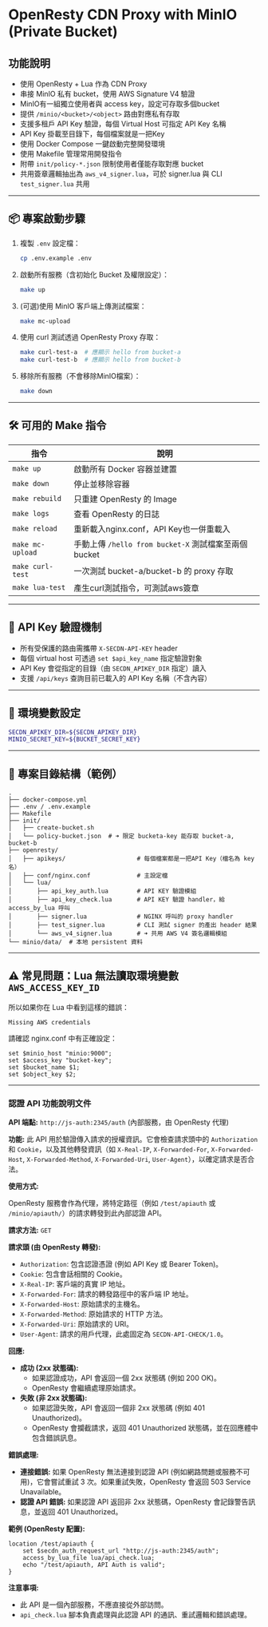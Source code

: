 # OpenResty CDN Proxy with MinIO (Private Bucket)

## 功能說明

- 使用 OpenResty + Lua 作為 CDN Proxy
- 串接 MinIO 私有 bucket，使用 AWS Signature V4 驗證
- MinIO有一組獨立使用者與 access key，設定可存取多個bucket
- 提供 `/minio/<bucket>/<object>` 路由對應私有存取
- 支援多租戶 API Key 驗證，每個 Virtual Host 可指定 API Key 名稱
- API Key 掛載至目錄下，每個檔案就是一把Key
- 使用 Docker Compose 一鍵啟動完整開發環境
- 使用 Makefile 管理常用開發指令
- 附帶 `init/policy-*.json` 限制使用者僅能存取對應 bucket
- 共用簽章邏輯抽出為 `aws_v4_signer.lua`，可於 signer.lua 與 CLI `test_signer.lua` 共用

---

## 📦 專案啟動步驟

1. 複製 `.env` 設定檔：
    ```bash
    cp .env.example .env
    ```

2. 啟動所有服務（含初始化 Bucket 及權限設定）：
    ```bash
    make up
    ```
3. (可選)使用 MinIO 客戶端上傳測試檔案：
    ```bash
    make mc-upload
    ```

4. 使用 curl 測試透過 OpenResty Proxy 存取：
    ```bash
    make curl-test-a  # 應顯示 hello from bucket-a
    make curl-test-b  # 應顯示 hello from bucket-b
    ```

5. 移除所有服務（不會移除MinIO檔案）：
    ```bash
    make down
    ```
---

## 🛠 可用的 Make 指令

| 指令             | 說明 |
|------------------|------|
| `make up`        | 啟動所有 Docker 容器並建置 |
| `make down`      | 停止並移除容器 |
| `make rebuild`   | 只重建 OpenResty 的 Image |
| `make logs`      | 查看 OpenResty 的日誌 |
| `make reload`    | 重新載入nginx.conf，API Key也一併重載入 |
| `make mc-upload` | 手動上傳 `/hello from bucket-X` 測試檔案至兩個 bucket |
| `make curl-test` | 一次測試 bucket-a/bucket-b 的 proxy 存取 |
| `make lua-test`  | 產生curl測試指令，可測試aws簽章 |

---

## 🔐 API Key 驗證機制

- 所有受保護的路由需攜帶 `X-SECDN-API-KEY` header
- 每個 virtual host 可透過 `set $api_key_name` 指定驗證對象
- API Key 會從指定的目錄（由 `SECDN_APIKEY_DIR` 指定）讀入
- 支援 `/api/keys` 查詢目前已載入的 API Key 名稱（不含內容）
---

## 📂 環境變數設定

```bash
SECDN_APIKEY_DIR=${SECDN_APIKEY_DIR}
MINIO_SECRET_KEY=${BUCKET_SECRET_KEY}
```

---

## 📁 專案目錄結構（範例）

```
.
├── docker-compose.yml
├── .env / .env.example
├── Makefile
├── init/
│   ├── create-bucket.sh
│   └── policy-bucket.json  # ➜ 限定 bucketa-key 能存取 bucket-a, bucket-b
├── openresty/
│   ├── apikeys/                    # 每個檔案都是一把API Key（檔名為 key 名）
│   ├── conf/nginx.conf             # 主設定檔
│   └── lua/
│       ├── api_key_auth.lua        # API KEY 驗證模組
│       ├── api_key_check.lua       # API KEY 驗證 handler，給 access_by_lua 呼叫
│       ├── signer.lua              # NGINX 呼叫的 proxy handler
│       ├── test_signer.lua         # CLI 測試 signer 的產出 header 結果
│       └── aws_v4_signer.lua       # ➜ 共用 AWS V4 簽名邏輯模組
└── minio/data/  # 本地 persistent 資料
```

---
## ⚠️ 常見問題：Lua 無法讀取環境變數 `AWS_ACCESS_KEY_ID`

所以如果你在 Lua 中看到這樣的錯誤：

```
Missing AWS credentials
```
請確認 nginx.conf 中有正確設定：

```nginx
set $minio_host "minio:9000";
set $access_key "bucket-key";
set $bucket_name $1;
set $object_key $2;
```

---

### **認證 API 功能說明文件**

**API 端點:** `http://js-auth:2345/auth` (內部服務，由 OpenResty 代理)

**功能:**
此 API 用於驗證傳入請求的授權資訊。它會檢查請求頭中的 `Authorization` 和 `Cookie`，以及其他轉發資訊（如 `X-Real-IP`, `X-Forwarded-For`, `X-Forwarded-Host`, `X-Forwarded-Method`, `X-Forwarded-Uri`, `User-Agent`），以確定請求是否合法。

**使用方式:**

OpenResty 服務會作為代理，將特定路徑（例如 `/test/apiauth` 或 `/minio/apiauth/`）的請求轉發到此內部認證 API。

**請求方法:**
`GET`

**請求頭 (由 OpenResty 轉發):**

*   `Authorization`: 包含認證憑證 (例如 API Key 或 Bearer Token)。
*   `Cookie`: 包含會話相關的 Cookie。
*   `X-Real-IP`: 客戶端的真實 IP 地址。
*   `X-Forwarded-For`: 請求的轉發路徑中的客戶端 IP 地址。
*   `X-Forwarded-Host`: 原始請求的主機名。
*   `X-Forwarded-Method`: 原始請求的 HTTP 方法。
*   `X-Forwarded-Uri`: 原始請求的 URI。
*   `User-Agent`: 請求的用戶代理，此處固定為 `SECDN-API-CHECK/1.0`。

**回應:**

*   **成功 (2xx 狀態碼):**
    *   如果認證成功，API 會返回一個 2xx 狀態碼 (例如 200 OK)。
    *   OpenResty 會繼續處理原始請求。
*   **失敗 (非 2xx 狀態碼):**
    *   如果認證失敗，API 會返回一個非 2xx 狀態碼 (例如 401 Unauthorized)。
    *   OpenResty 會攔截請求，返回 401 Unauthorized 狀態碼，並在回應體中包含錯誤訊息。

**錯誤處理:**

*   **連接錯誤:** 如果 OpenResty 無法連接到認證 API (例如網路問題或服務不可用)，它會嘗試重試 3 次。如果重試失敗，OpenResty 會返回 503 Service Unavailable。
*   **認證 API 錯誤:** 如果認證 API 返回非 2xx 狀態碼，OpenResty 會記錄警告訊息，並返回 401 Unauthorized。

**範例 (OpenResty 配置):**

```nginx
location /test/apiauth {
    set $secdn_auth_request_url "http://js-auth:2345/auth";
    access_by_lua_file lua/api_check.lua;
    echo "/test/apiauth, API Auth is valid";
}
```

**注意事項:**

*   此 API 是一個內部服務，不應直接從外部訪問。
*   `api_check.lua` 腳本負責處理與此認證 API 的通訊、重試邏輯和錯誤處理。